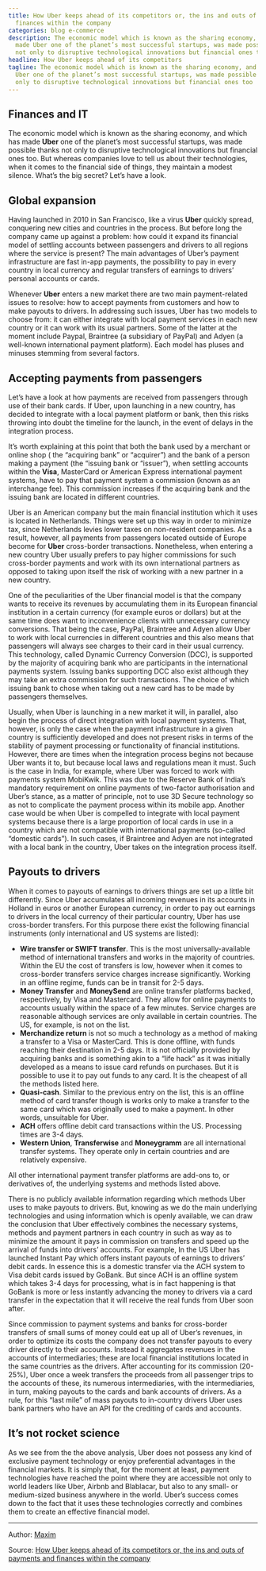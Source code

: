```yaml
---
title: How Uber keeps ahead of its competitors or, the ins and outs of payments and
  finances within the company
categories: blog e-commerce
description: The economic model which is known as the sharing economy, and which has
  made Uber one of the planet’s most successful startups, was made possible thanks
  not only to disruptive technological innovations but financial ones too.
headline: How Uber keeps ahead of its competitors
tagline: The economic model which is known as the sharing economy, and which has made
  Uber one of the planet’s most successful startups, was made possible thanks not
  only to disruptive technological innovations but financial ones too
---
```


## Finances and IT

The economic model which is known as the sharing economy, and which has made **Uber** one of the planet’s most successful 
startups, was made possible thanks not only to disruptive technological innovations but financial ones too. 
But whereas companies love to tell us about their technologies, when it comes to the financial side of things, they 
maintain a modest silence. What’s the big secret? Let’s have a look.

## Global expansion

Having launched in 2010 in San Francisco, like a virus **Uber** quickly spread, conquering new cities and countries in 
the process. But before long the company came up against a problem: how could it expand its financial model of settling 
accounts between passengers and drivers to all regions where the service is present? The main advantages of Uber’s 
payment infrastructure are fast in-app payments, the possibility to pay in every country in local currency and regular 
transfers of earnings to drivers’ personal accounts or cards.

Whenever **Uber** enters a new market there are two main payment-related issues to resolve: how to accept payments from 
customers and how to make payouts to drivers. In addressing such issues, Uber has two models to choose from: it can 
either integrate with local payment services in each new country or it can work with its usual partners. Some of the 
latter at the moment include Paypal, Braintree (a subsidiary of PayPal) and Adyen (a well-known international payment 
platform). Each model has pluses and minuses stemming from several factors.

## Accepting payments from passengers

Let’s have a look at how payments are received from passengers through use of their bank cards. If Uber, upon launching 
in a new country, has decided to integrate with a local payment platform or bank, then this risks throwing into doubt 
the timeline for the launch, in the event of delays in the integration process.

It’s worth explaining at this point that both the bank used by a merchant or online shop ( the “acquiring bank” or “acquirer”) 
and the bank of a person making a payment (the “issuing bank or “issuer”), when settling accounts within the **Visa**, 
MasterCard or American Express international payment systems, have to pay that payment system a commission (known as an interchange fee). 
This commission increases if the acquiring bank and the issuing bank are located in different countries.

Uber is an American company but the main financial institution which it uses is located in Netherlands. Things were set
 up this way in order to minimize tax, since Netherlands levies lower taxes on non-resident companies. As a result, 
 however, all payments from passengers located outside of Europe become for **Uber** cross-border transactions. Nonetheless, 
 when entering a new country Uber usually prefers to pay higher commissions for such cross-border payments and work 
 with its own international partners as opposed to taking upon itself the risk of working with a new partner in a new country.

One of the peculiarities of the Uber financial model is that the company wants to receive its revenues by accumulating 
them in its European financial institution in a certain currency (for example euros or dollars) but at the same time does want to inconvenience clients with unnecessary currency conversions. That being the case, PayPal, Braintree and Adyen allow Uber to work with local currencies in different countries and this also means that passengers will always see charges to their card in their usual currency. This technology, called Dynamic Currency Conversion (DCC), is supported by the majority of acquiring bank who are participants in the international payments system. Issuing banks supporting DCC also exist although they may take an extra commission for such transactions. The choice of which issuing bank to chose when taking out a new card has to be made by passengers themselves.

Usually, when Uber is launching in a new market it will, in parallel, also begin the process of direct integration with 
local payment systems. That, however, is only the case when the payment infrastructure in a given country is sufficiently developed and does not present risks in terms of the stability of payment processing or functionality of financial institutions. However, there are times when the integration process begins not because Uber wants it to, but because local laws and regulations mean it must. Such is the case in India, for example, where Uber was forced to work with payments system MobiKwik. This was due to the Reserve Bank of India’s mandatory requirement on online payments of two-factor authorisation and Uber’s stance, as a matter of principle, not to use 3D Secure technology so as not to complicate the payment process within its mobile app. Another case would be when Uber is compelled to integrate with local payment systems because there is a large proportion of local cards in use in a country which are not compatible with international payments (so-called “domestic cards”). In such cases, if Braintree and Adyen are not integrated with a local bank in the country, Uber takes on the integration process itself.

## Payouts to drivers

When it comes to payouts of earnings to drivers things are set up a little bit differently. Since Uber accumulates all 
incoming revenues in its accounts in Holland in euros or another European currency, in order to pay out earnings to 
drivers in the local currency of their particular country, Uber has use cross-border transfers. For this purpose there 
exist the following financial instruments (only international and US systems are listed):

- **Wire transfer or SWIFT transfer**. This is the most universally-available method of international transfers and works in the majority of countries. Within the EU the cost of transfers is low, however when it comes to cross-border transfers service charges increase significantly. Working in an offline regime, funds can be in transit for 2-5 days.
- **Money Transfer** and **MoneySend** are online transfer platforms backed, respectively, by Visa and Mastercard. They allow for online payments to accounts usually within the space of a few minutes. Service charges are reasonable although services are only available in certain countries. The US, for example, is not on the list.
- **Merchandize return** is not so much a technology as a method of making a transfer to a Visa or MasterCard. This is done offline, with funds reaching their destination in 2-5 days. It is not officially provided by acquiring banks and is something akin to a “life hack” as it was initially developed as a means to issue card refunds on purchases. But it is possible to use it to pay out funds to any card. It is the cheapest of all the methods listed here.
- **Quasi-cash**. Similar to the previous entry on the list, this is an offline method of card transfer though is works only to make a transfer to the same card which was originally used to make a payment. In other words, unsuitable for Uber.
- **ACH** offers offline debit card transactions within the US. Processing times are 3-4 days.
- **Western Union**, **Transferwise** and **Moneygramm** are all international transfer systems. They operate only in certain countries and are relatively expensive.

All other international payment transfer platforms are add-ons to, or derivatives of, the underlying systems and methods listed above.

There is no publicly available information regarding which methods Uber uses to make payouts to drivers. But, knowing 
as we do the main underlying technologies and using information which is openly available, we can draw the conclusion 
that Uber effectively combines the necessary systems, methods and payment partners in each country in such as way as to 
minimize the amount it pays in commission on transfers and speed up the arrival of funds into drivers’ accounts. 
For example, In the US Uber has launched Instant Pay which offers instant payouts of earnings to drivers’ debit cards. 
In essence this is a domestic transfer via the ACH system to Visa debit cards issued by GoBank. But since ACH is an offline 
system which takes 3-4 days for processing, what is in fact happening is that GoBank is more or less instantly advancing 
the money to drivers via a card transfer in the expectation that it will receive the real funds from Uber soon after.

Since commission to payment systems and banks for cross-border transfers of small sums of money could eat up all of 
Uber’s revenues, in order to optimize its costs the company does not transfer payouts to every driver directly to their 
accounts. Instead it aggregates revenues in the accounts of intermediaries; these are local financial institutions 
located in the same countries as the drivers. After accounting for its commission (20-25%), Uber once a week transfers 
the proceeds from all passenger trips to the accounts of these, its numerous intermediaries, with the intermediaries, 
in turn, making payouts to the cards and bank accounts of drivers. As a rule, for this “last mile” of mass payouts to 
in-country drivers Uber uses bank partners who have an API for the crediting of cards and accounts.

## It’s not rocket science

As we see from the the above analysis, Uber does not possess any kind of exclusive payment technology or enjoy 
preferential advantages in the financial markets. It is simply that, for the moment at least, payment technologies 
have reached the point where they are accessible not only to world leaders like Uber, Airbnb and Blablacar, but also 
to any small- or medium-sized business anywhere in the world. Uber’s success comes down to the fact that it uses these 
technologies correctly and combines them to create an effective financial model.

---

Author: [Maxim](https://ua.linkedin.com/in/maximkozenko)

Source: [How Uber keeps ahead of its competitors or, the ins and outs of payments and finances within the company](https://fondy.eu/en/blog/e-commerce/how-payments-and-finance-work-in-uber/)

